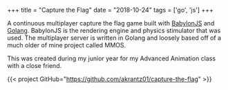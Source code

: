+++
title = "Capture the Flag"
date = "2018-10-24"
tags = ['go', 'js']
+++

A continuous multiplayer capture the flag game built with [BabylonJS](https://babylonjs.com) and [Golang](https://golang.org).
BabylonJS is the rendering engine and physics stimulator that was used.
The multiplayer server is written in Golang and loosely based off of a much older of mine project called MMOS.

This was created during my junior year for my Advanced Animation class with a close friend.

{{< project GitHub="https://github.com/akrantz01/capture-the-flag" >}}
